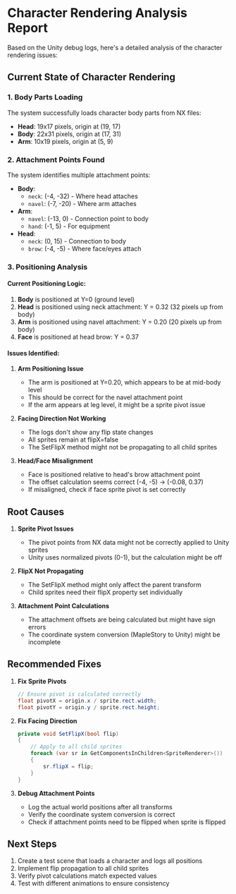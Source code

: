 # Character Rendering Analysis Report

Based on the Unity debug logs, here's a detailed analysis of the character rendering issues:

## Current State of Character Rendering

### 1. Body Parts Loading
The system successfully loads character body parts from NX files:
- **Head**: 19x17 pixels, origin at (19, 17)
- **Body**: 22x31 pixels, origin at (17, 31)
- **Arm**: 10x19 pixels, origin at (5, 9)

### 2. Attachment Points Found
The system identifies multiple attachment points:
- **Body**:
  - `neck`: (-4, -32) - Where head attaches
  - `navel`: (-7, -20) - Where arm attaches
- **Arm**:
  - `navel`: (-13, 0) - Connection point to body
  - `hand`: (-1, 5) - For equipment
- **Head**:
  - `neck`: (0, 15) - Connection to body
  - `brow`: (-4, -5) - Where face/eyes attach

### 3. Positioning Analysis

#### Current Positioning Logic:
1. **Body** is positioned at Y=0 (ground level)
2. **Head** is positioned using neck attachment: Y = 0.32 (32 pixels up from body)
3. **Arm** is positioned using navel attachment: Y = 0.20 (20 pixels up from body)
4. **Face** is positioned at head brow: Y = 0.37

#### Issues Identified:

1. **Arm Positioning Issue**
   - The arm is positioned at Y=0.20, which appears to be at mid-body level
   - This should be correct for the navel attachment point
   - If the arm appears at leg level, it might be a sprite pivot issue

2. **Facing Direction Not Working**
   - The logs don't show any flip state changes
   - All sprites remain at flipX=false
   - The SetFlipX method might not be propagating to all child sprites

3. **Head/Face Misalignment**
   - Face is positioned relative to head's brow attachment point
   - The offset calculation seems correct (-4, -5) -> (-0.08, 0.37)
   - If misaligned, check if face sprite pivot is set correctly

## Root Causes

1. **Sprite Pivot Issues**
   - The pivot points from NX data might not be correctly applied to Unity sprites
   - Unity uses normalized pivots (0-1), but the calculation might be off

2. **FlipX Not Propagating**
   - The SetFlipX method might only affect the parent transform
   - Child sprites need their flipX property set individually

3. **Attachment Point Calculations**
   - The attachment offsets are being calculated but might have sign errors
   - The coordinate system conversion (MapleStory to Unity) might be incomplete

## Recommended Fixes

1. **Fix Sprite Pivots**
   ```csharp
   // Ensure pivot is calculated correctly
   float pivotX = origin.x / sprite.rect.width;
   float pivotY = origin.y / sprite.rect.height;
   ```

2. **Fix Facing Direction**
   ```csharp
   private void SetFlipX(bool flip)
   {
       // Apply to all child sprites
       foreach (var sr in GetComponentsInChildren<SpriteRenderer>())
       {
           sr.flipX = flip;
       }
   }
   ```

3. **Debug Attachment Points**
   - Log the actual world positions after all transforms
   - Verify the coordinate system conversion is correct
   - Check if attachment points need to be flipped when sprite is flipped

## Next Steps

1. Create a test scene that loads a character and logs all positions
2. Implement flip propagation to all child sprites
3. Verify pivot calculations match expected values
4. Test with different animations to ensure consistency